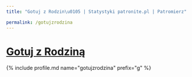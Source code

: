 ```yaml
---
title: "Gotuj z Rodzin\u0105 | Statystyki patronite.pl | Patromierz"

permalink: /gotujzrodzina
---
```


# [Gotuj z Rodziną](https://patronite.pl/gotujzrodzina)

{% include profile.md name="gotujzrodzina" prefix="g" %}
